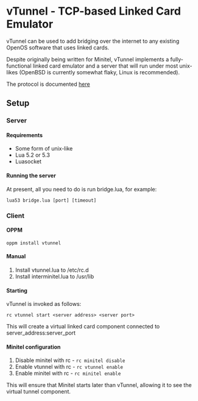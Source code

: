 # vTunnel - TCP-based Linked Card Emulator

vTunnel can be used to add bridging over the internet to any existing OpenOS software that uses linked cards.

Despite originally being written for Minitel, vTunnel implements a fully-functional linked card emulator and a server that will run under most unix-likes (OpenBSD is currently somewhat flaky, Linux is recommended).

The protocol is documented [here](vtunnel-protocol.md)

## Setup

### Server

#### Requirements

- Some form of unix-like
- Lua 5.2 or 5.3
- Luasocket

#### Running the server

At present, all you need to do is run bridge.lua, for example:

```
lua53 bridge.lua [port] [timeout]
```

### Client

#### OPPM

```
oppm install vtunnel
```

#### Manual
1. Install vtunnel.lua to /etc/rc.d
2. Install interminitel.lua to /usr/lib

#### Starting

vTunnel is invoked as follows:

```
rc vtunnel start <server address> <server port>
```

This will create a virtual linked card component connected to server\_address:server\_port

#### Minitel configuration

1. Disable minitel with rc - `rc minitel disable`
2. Enable vtunnel with rc - `rc vtunnel enable`
3. Enable minitel with rc - `rc minitel enable`

This will ensure that Minitel starts later than vTunnel, allowing it to see the virtual tunnel component.
